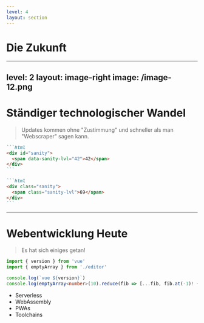 ```yaml
---
level: 4
layout: section
---
```


# Die Zukunft

<!--
# Die Zukunft
-->

---
level: 2
layout: image-right
image: /image-12.png
---

# Ständiger technologischer Wandel

> Updates kommen ohne "Zustimmung" und schneller als man "Webscraper" sagen kann.

````md magic-move {lines: true}
```html
<div id="sanity">
  <span data-sanity-lvl="42">42</span>
</div>
```

```html
<div class="sanity">
  <span class="sanity-lvl">69</span>
</div>
```
````

<!-- Image Source: https://www.reddit.com/r/programminghumor/comments/1gb9esr/scrapers/ -->

<!--
# Ständiger technologischer Wandel

> Updates kommen ohne "Zustimmung" und schneller als man "Webscraper" sagen kann.
-->

---

# Webentwicklung Heute

> Es hat sich einiges getan!

```ts {monaco-run}
import { version } from 'vue'
import { emptyArray } from './editor'

console.log(`vue ${version}`)
console.log(emptyArray<number>(10).reduce(fib => [...fib, fib.at(-1)! + fib.at(-2)!], [1, 1]))
```

* Serverless
* WebAssembly
* PWAs
* Toolchains

<!--
# Webentwicklung Heute

> Es hat sich einiges getan!

## Serverless

* Wartung und 
* Skalierung übernimmt ein PaaS

## WebAssembly

* seit 2015
* Kompilierung von effizienten Sprachen in Browser-lesbares Format

## PWAs

* Website kann von der Website aus installiert werden.
* Website funktioniert auch offline.

## Neue Toolchains (jetzt auch schnell)

* Bun (Zig)
* Deno (Rust)
* oxc (Rust)


Mehr Infos:
___

1. Serverless

Serverless Computing ist ein Cloud-Computing-Modell, das Entwicklern ermöglicht, Anwendungen zu erstellen und auszuführen, ohne sich um die zugrunde liegende Serverinfrastruktur kümmern zu müssen.

* Wartung und Skalierung übernimmt ein PaaS
* Function as a Service (FaaS): Lambda
* Backend as a Service (BaaS): Datenbankmanagement oder Authentifizierung

2. WebAssembly

WebAssembly (Wasm, 2015) ist ein offener Standard, der eine portable, binäre Codeformatierung für die Ausführung von Programmen in Webbrowsern definiert. Es ermöglicht Entwicklern, Code, der in Hochsprachen wie C, C++ oder Rust geschrieben ist, in ein kompaktes und effizientes Format zu kompilieren, das mit nahezu nativer Geschwindigkeit im Browser ausgeführt werden kann.

3. PWAs

* Website kann von der Website aus installiert werden.
* Website funktioniert auch offline.
* Service Worker: Mittelsmann zwischen Browser und Webapp
  * Offline-Nutzung, 
  * Push-Benachrichtigungen und 
  * Hintergrundsynchronisation
* Manifest

4. Toolchains (jetzt auch schnell)

* Bun (Zig)
* Deno (Rust)
* oxc (Rust)
-->
